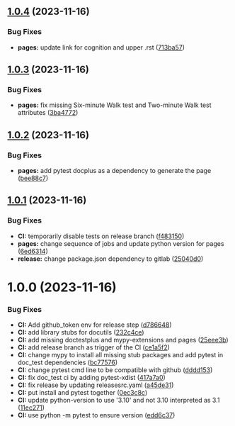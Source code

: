 ## [1.0.4](https://github.com/newcastleuniversity/DISPEL/compare/v1.0.3...v1.0.4) (2023-11-16)


### Bug Fixes

* **pages:** update link for cognition and upper .rst ([713ba57](https://github.com/newcastleuniversity/DISPEL/commit/713ba5771bb474550419fc6e29fec5c618845c37))

## [1.0.3](https://github.com/newcastleuniversity/DISPEL/compare/v1.0.2...v1.0.3) (2023-11-16)


### Bug Fixes

* **pages:** fix missing Six-minute Walk test and Two-minute Walk test attributes ([3ba4772](https://github.com/newcastleuniversity/DISPEL/commit/3ba4772ed6f30be3edf886c756455dfa0c34a849))

## [1.0.2](https://github.com/newcastleuniversity/DISPEL/compare/v1.0.1...v1.0.2) (2023-11-16)


### Bug Fixes

* **pages:** add pytest docplus as a dependency to generate the page ([bee88c7](https://github.com/newcastleuniversity/DISPEL/commit/bee88c7ced73f45634800f74bb4065ebd117ee0c))

## [1.0.1](https://github.com/newcastleuniversity/DISPEL/compare/v1.0.0...v1.0.1) (2023-11-16)


### Bug Fixes

* **CI:** temporarily disable tests on release branch ([f483150](https://github.com/newcastleuniversity/DISPEL/commit/f483150cd728afb8d3af5e461b06793509dadff2))
* **pages:** change sequence of jobs and update python version for pages ([6ed6314](https://github.com/newcastleuniversity/DISPEL/commit/6ed6314d6d107365a17937d5bb80640cee961a00))
* **release:** change package.json dependency to gitlab ([25040d0](https://github.com/newcastleuniversity/DISPEL/commit/25040d0ed0cfe783c78a9034a58c8c738e54bb4f))

# 1.0.0 (2023-11-16)


### Bug Fixes

* **CI:** Add github_token env for release step ([d786648](https://github.com/newcastleuniversity/DISPEL/commit/d78664896d0eca2bab224e05830fcce13306441b))
* **CI:** add library stubs for docutils ([232c4ce](https://github.com/newcastleuniversity/DISPEL/commit/232c4cede7c7450a59957212e3784ac9103d6fd0))
* **CI:** add missing doctestplus and mypy-extensions and pages ([25eee3b](https://github.com/newcastleuniversity/DISPEL/commit/25eee3bc7ce83f4c64465c70851a0eaee5ef965d))
* **CI:** add release branch as trigger of the CI ([ce1a5f2](https://github.com/newcastleuniversity/DISPEL/commit/ce1a5f2af6c6703b544b71f42cc90db6e2e293be))
* **CI:** change mypy to install all missing stub packages and add pytest in doc_test dependencies ([bc77576](https://github.com/newcastleuniversity/DISPEL/commit/bc775763e02cbf6397b14a78f430903a06d5e519))
* **CI:** change pytest cmd line to be compatible with github ([dddd153](https://github.com/newcastleuniversity/DISPEL/commit/dddd1532262d5e9d59f8507ce2d6ef81a63abe9f))
* **CI:** fix doc_test ci by adding pytest-xdist ([417a7a0](https://github.com/newcastleuniversity/DISPEL/commit/417a7a0953a3199e5454d42e030689dad0a6f314))
* **CI:** fix release by updating releasesrc.yaml ([a45de31](https://github.com/newcastleuniversity/DISPEL/commit/a45de31178f9ee1c469d6b14b90e9004b66bca3a))
* **CI:** put install and pytest together ([0ec3c8c](https://github.com/newcastleuniversity/DISPEL/commit/0ec3c8c42729aa06bb077b6a3dbbf472c57b202a))
* **CI:** update python-version to use '3.10' and not 3.10 interpreted as 3.1 ([11ec271](https://github.com/newcastleuniversity/DISPEL/commit/11ec271aff7571b2e025352e3d5cdecbb5cd116c))
* **CI:** use python -m pytest to ensure version ([edd6c37](https://github.com/newcastleuniversity/DISPEL/commit/edd6c3794591da5eda3ac23557071045a2829f06))

